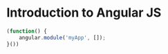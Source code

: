 Introduction to Angular JS
===========================

```js
(function() {
	angular.module('myApp', []);
}())
```